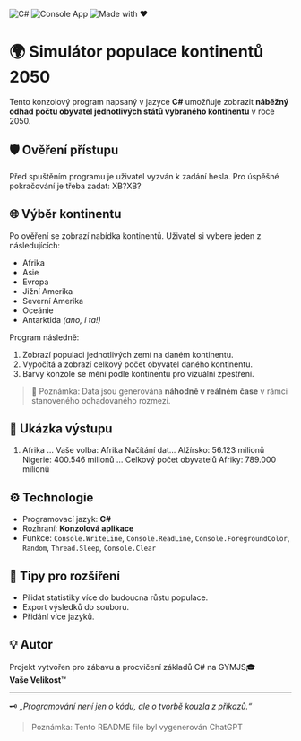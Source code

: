 ![C#](https://img.shields.io/badge/-C%23-239120?style=for-the-badge&logo=c-sharp&logoColor=white)
![Console App](https://img.shields.io/badge/-Console%20App-000000?style=for-the-badge&logo=windows-terminal&logoColor=white)
![Made with ❤️](https://img.shields.io/badge/Made%20with-%E2%9D%A4-red?style=for-the-badge)
# 🌍 Simulátor populace kontinentů 2050

Tento konzolový program napsaný v jazyce **C#** umožňuje zobrazit **náběžný odhad počtu obyvatel jednotlivých států vybraného kontinentu** v roce 2050.

## 🛡️ Ověření přístupu

Před spuštěním programu je uživatel vyzván k zadání hesla. Pro úspěšné pokračování je třeba zadat: XB?XB?

## 🌐 Výběr kontinentu

Po ověření se zobrazí nabídka kontinentů. Uživatel si vybere jeden z následujících:

- Afrika
- Asie
- Evropa
- Jižní Amerika
- Severní Amerika
- Oceánie
- Antarktida _(ano, i ta!)_

Program následně:

1. Zobrazí populaci jednotlivých zemí na daném kontinentu.
2. Vypočítá a zobrazí celkový počet obyvatel daného kontinentu.
3. Barvy konzole se mění podle kontinentu pro vizuální zpestření.

> 📌 Poznámka: Data jsou generována **náhodně v reálném čase** v rámci stanoveného odhadovaného rozmezí.

## 🧪 Ukázka výstupu

1. Afrika ... Vaše volba: Afrika Načítání dat... Alžírsko: 56.123 milionů Nigerie: 400.546 milionů ... Celkový počet obyvatelů Afriky: 789.000 milionů

## ⚙️ Technologie

- Programovací jazyk: **C#**
- Rozhraní: **Konzolová aplikace**
- Funkce: `Console.WriteLine`, `Console.ReadLine`, `Console.ForegroundColor`, `Random`, `Thread.Sleep`, `Console.Clear`

## 🧠 Tipy pro rozšíření

- Přidat statistiky více do budoucna růstu populace.
- Export výsledků do souboru.
- Přidání více jazyků.

## 💡 Autor

Projekt vytvořen pro zábavu a procvičení základů C# na GYMJS🎓  
**Vaše Velikost™**

---

🗝️ _„Programování není jen o kódu, ale o tvorbě kouzla z příkazů.“_

> Poznámka: Tento README file byl vygenerován ChatGPT
